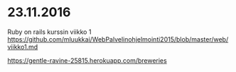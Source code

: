 # 23.11.2016

Ruby on rails kurssin viikko 1
https://github.com/mluukkai/WebPalvelinohjelmointi2015/blob/master/web/viikko1.md

https://gentle-ravine-25815.herokuapp.com/breweries
